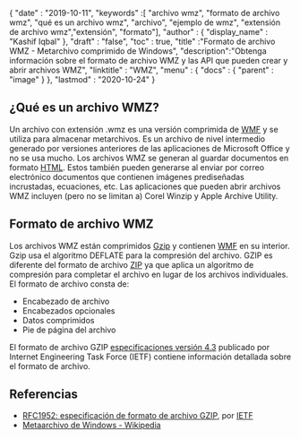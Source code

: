 {
  "date" : "2019-10-11",
  "keywords" :[ "archivo wmz", "formato de archivo wmz", "qué es un archivo wmz", "archivo", "ejemplo de wmz", "extensión de archivo wmz","extensión", "formato"],
  "author" : {
    "display_name" : "Kashif Iqbal"
},
  "draft" : "false",
  "toc" : true,
  "title" :"Formato de archivo WMZ - Metarchivo comprimido de Windows",
  "description":"Obtenga información sobre el formato de archivo WMZ y las API que pueden crear y abrir archivos WMZ",
  "linktitle" : "WMZ",
  "menu" : {
    "docs" : {
      "parent" : "image"
}
},
  "lastmod" : "2020-10-24"
}

## ¿Qué es un archivo WMZ?

Un archivo con extensión .wmz es una versión comprimida de [WMF](/es/image/wmf/) y se utiliza para almacenar metarchivos. Es un archivo de nivel intermedio generado por versiones anteriores de las aplicaciones de Microsoft Office y no se usa mucho. Los archivos WMZ se generan al guardar documentos en formato [HTML](/es/web/html/). Estos también pueden generarse al enviar por correo electrónico documentos que contienen imágenes prediseñadas incrustadas, ecuaciones, etc. Las aplicaciones que pueden abrir archivos WMZ incluyen (pero no se limitan a) Corel Winzip y Apple Archive Utility.

## Formato de archivo WMZ

Los archivos WMZ están comprimidos [Gzip](/es/compression/gz/) y contienen [WMF](/es/image/wmf/) en su interior. Gzip usa el algoritmo DEFLATE para la compresión del archivo. GZIP es diferente del formato de archivo [ZIP](/es/compression/zip/) ya que aplica un algoritmo de compresión para completar el archivo en lugar de los archivos individuales. El formato de archivo consta de:

* Encabezado de archivo
* Encabezados opcionales
* Datos comprimidos
* Pie de página del archivo

El formato de archivo GZIP [especificaciones versión 4.3](https://datatracker.ietf.org/doc/html/rfc1952) publicado por Internet Engineering Task Force (IETF) contiene información detallada sobre el formato de archivo.

## Referencias

* [RFC1952: especificación de formato de archivo GZIP](https://datatracker.ietf.org/doc/html/rfc1952), por [IETF](https://www.ietf.org)
* [Metaarchivo de Windows - Wikipedia](https://en.wikipedia.org/wiki/Windows_Metafile)


